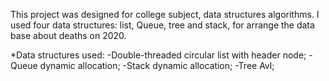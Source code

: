 This project was designed for college subject, data structures algorithms.
I used four data structures: list, Queue, tree and stack, for arrange the data base about deaths on 2020.

*Data structures used:
-Double-threaded circular list with header node;
-Queue dynamic allocation;
-Stack dynamic allocation;
-Tree Avl;

